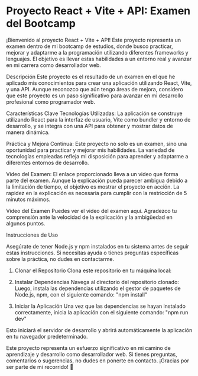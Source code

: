 # Proyecto React + Vite + API: Examen del Bootcamp
¡Bienvenido al proyecto React + Vite + API! Este proyecto representa un examen dentro de mi bootcamp de estudios, donde busco practicar, mejorar y adaptarme a la programación utilizando diferentes frameworks y lenguajes. El objetivo es llevar estas habilidades a un entorno real y avanzar en mi carrera como desarrollador web.

Descripción
Este proyecto es el resultado de un examen en el que he aplicado mis conocimientos para crear una aplicación utilizando React, Vite, y una API. Aunque reconozco que aún tengo áreas de mejora, considero que este proyecto es un paso significativo para avanzar en mi desarrollo profesional como programador web.

Características Clave
Tecnologías Utilizadas: La aplicación se construye utilizando React para la interfaz de usuario, Vite como bundler y entorno de desarrollo, y se integra con una API para obtener y mostrar datos de manera dinámica.

Práctica y Mejora Continua: Este proyecto no solo es un examen, sino una oportunidad para practicar y mejorar mis habilidades. La variedad de tecnologías empleadas refleja mi disposición para aprender y adaptarme a diferentes entornos de desarrollo.

Video del Examen: El enlace proporcionado lleva a un video que forma parte del examen. Aunque la explicación pueda parecer ambigua debido a la limitación de tiempo, el objetivo es mostrar el proyecto en acción. La rapidez en la explicación es necesaria para cumplir con la restricción de 5 minutos máximos.

Video del Examen
Puedes ver el video del examen aquí. Agradezco tu comprensión ante la velocidad de la explicación y la ambigüedad en algunos puntos.

Instrucciones de Uso

Asegúrate de tener Node.js y npm instalados en tu sistema antes de seguir estas instrucciones.
Si necesitas ayuda o tienes preguntas específicas sobre la práctica, no dudes en contactarme.

1. Clonar el Repositorio
Clona este repositorio en tu máquina local:

2. Instalar Dependencias
Navega al directorio del repositorio clonado:
Luego, instala las dependencias utilizando el gestor de paquetes de Node.js, npm, con el siguiente comando:
"npm install"

3. Iniciar la Aplicación
Una vez que las dependencias se hayan instalado correctamente, inicia la aplicación con el siguiente comando:
"npm run dev"

Esto iniciará el servidor de desarrollo y abrirá automáticamente la aplicación en tu navegador predeterminado.

Este proyecto representa un esfuerzo significativo en mi camino de aprendizaje y desarrollo como desarrollador web. Si tienes preguntas, comentarios o sugerencias, no dudes en ponerte en contacto. ¡Gracias por ser parte de mi recorrido! 🚀